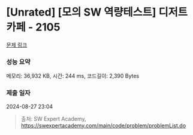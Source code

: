 # [Unrated] [모의 SW 역량테스트] 디저트 카페 - 2105 

[문제 링크](https://swexpertacademy.com/main/code/problem/problemDetail.do?contestProbId=AV5VwAr6APYDFAWu) 

### 성능 요약

메모리: 36,932 KB, 시간: 244 ms, 코드길이: 2,390 Bytes

### 제출 일자

2024-08-27 23:04



> 출처: SW Expert Academy, https://swexpertacademy.com/main/code/problem/problemList.do